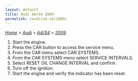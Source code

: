 ```yaml
---
layout: default
title: Audi A4/S4 2009
permalink: /audi/a4-s4/2009/
---
```

[*Home*](/) > [*Audi*](/audi/) > [*A4/S4*](/audi/a4-s4/) > [*2009*](/audi/a4-s4/2009/)
1. Start the engine.
2. Press the CAR button to access the service menu.
3. From the CAR menu select CAR SYSTEMS.
4. From the CAR SYSTEMS menu select SERVICE INTERVALS.
5. Select RESET OIL CHANGE INTERVAL and confirm.
6. Turn off the ignition.
7. Start the engine and verify the indicator has been reset.